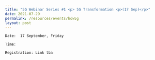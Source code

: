 ```yaml
---
title: "5G Webinar Series #1 <p> 5G Transformation <p>(17 Sep)</p>"
date: 2021-07-29
permalink: /resources/events/how5g
layout: post
---
```






<Summary>
	
	Date:  17 September, Friday
	
	Time: 
	
	Registration: Link tba
	